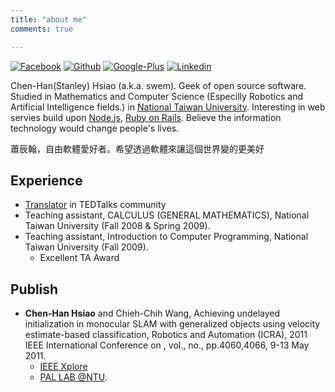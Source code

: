 ```yaml
---
title: "about me"
comments: true

---
```

[![Facebook](https://github.com/adamfairhead/webicons/raw/master/webicons/webicon-facebook-m.png)](http://www.facebook.com/chenhan.hsiao)
[![Github](https://github.com/adamfairhead/webicons/raw/master/webicons/webicon-github-m.png)](http://github.com/swem)
[![Google-Plus](https://github.com/adamfairhead/webicons/raw/master/webicons/webicon-googleplus-m.png)](https://plus.google.com/115154486338673377998/)
[![Linkedin](https://github.com/adamfairhead/webicons/raw/master/webicons/webicon-linkedin-m.png)](https://www.linkedin.com/in/chen-han-hsiao-2b486049)


Chen-Han(Stanley) Hsiao (a.k.a. swem).
Geek of open source software. Studied in Mathematics and Computer Science (Especilly Robotics and Artificial Intelligence fields.) in [National Taiwan University](http://www.ntu.edu.tw). Interesting in web servies build upon [Node.js](http://nodejs.org), [Ruby on Rails](http://rubyonrails.org/). Believe the information technology would change people's lives.

蕭辰翰，自由軟體愛好者。希望透過軟體來讓這個世界變的更美好


## Experience

* [Translator](http://www.ted.com/profiles/1352721/translations) in TEDTalks community
* Teaching assistant, CALCULUS (GENERAL MATHEMATICS), National Taiwan University (Fall 2008 & Spring 2009).
* Teaching assistant, Introduction to Computer Programming, National Taiwan University (Fall 2009).
  * Excellent TA Award

## Publish

* **Chen-Han Hsiao** and Chieh-Chih Wang, Achieving undelayed initialization in monocular SLAM with generalized objects using velocity estimate-based classification, Robotics and Automation (ICRA), 2011 IEEE International Conference on , vol., no., pp.4060,4066, 9-13 May 2011.
  * [IEEE Xplore](http://ieeexplore.ieee.org/xpl/login.jsp?reload=true&tp=&arnumber=5979786&url=http://ieeexplore.ieee.org/xpls/abs_all.jsp?arnumber=5979786)
  * [PAL LAB @NTU](http://www.csie.ntu.edu.tw/~bobwang/Papers/hsiao_icra11.html).

